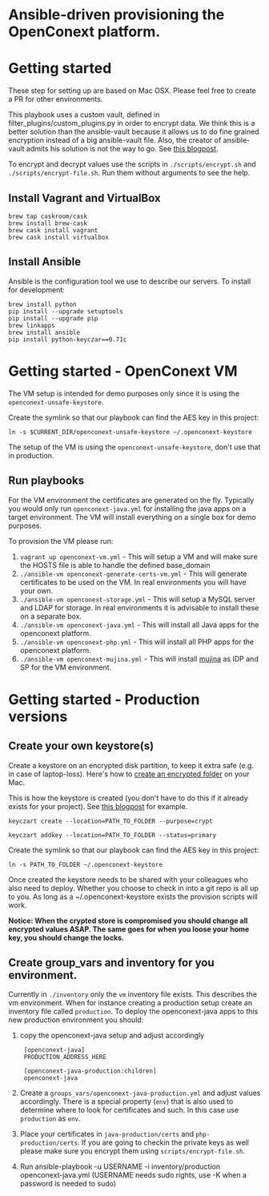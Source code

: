 Ansible-driven provisioning the OpenConext platform.
==============================

# Getting started

These step for setting up are based on Mac OSX. Please feel free to create a PR for other environments.

This playbook uses a custom vault, defined in filter_plugins/custom_plugins.py in order to encrypt data. We think this is a better solution than the ansible-vault because it allows us to do fine grained encryption instead of a big ansible-vault file.
Also, the creator of ansible-vault admits his solution is not the way to go. See [this blogpost](http://jpmens.net/2014/02/22/my-thoughts-on-ansible-s-vault/).

To encrypt and decrypt values use the scripts in `./scripts/encrypt.sh` and `./scripts/encrypt-file.sh`. Run them without arguments to see the help.

## Install Vagrant and VirtualBox

    brew tap caskroom/cask
    brew install brew-cask
    brew cask install vagrant
    brew cask install virtualbox

## Install Ansible

Ansible is the configuration tool we use to describe our servers. To
install for development:

    brew install python
    pip install --upgrade setuptools
    pip install --upgrade pip
    brew linkapps
    brew install ansible
    pip install python-keyczar==0.71c


# Getting started - OpenConext VM

The VM setup is intended for demo purposes only since it is using the `openconext-unsafe-keystore`.

Create the symlink so that our playbook can find the AES key in this project:

`ln -s $CURRENT_DIR/openconext-unsafe-keystore ~/.openconext-keystore`

The setup of the VM is using the `openconext-unsafe-keystore`, don't use that in production.


## Run playbooks

For the VM environment the certificates are generated on the fly. Typically you would only run `openconext-java.yml` for installing the java apps on a target environment.
The VM will install everything on a single box for demo purposes.

To provision the VM please run:

1. `vagrant up openconext-vm.yml` - This will setup a VM and will make sure the HOSTS file is able to handle the defined base_domain
2. `./ansible-vm openconext-generate-certs-vm.yml` - This will generate certificates to be used on the VM. In real environments you will have your own.
3. `./ansible-vm openconext-storage.yml` - This will setup a MySQL server and LDAP for storage. In real environments it is advisable to install these on a separate box.
4. `./ansible-vm openconext-java.yml` - This will install all Java apps for the openconext platform.
5. `./ansible-vm openconext-php.yml` - This will install all PHP apps for the openconext platform.
6. `./ansible-vm openconext-mujina.yml` - This will install [mujina](https://github.com/OpenConext/Mujina) as IDP and SP for the VM environment.


# Getting started - Production versions

## Create your own keystore(s)

Create a keystore on an encrypted disk partition, to keep it extra safe (e.g. in case of laptop-loss).
Here's how to [create an encrypted folder](http://apple.stackexchange.com/questions/129720/how-can-i-encrypt-a-folder-in-os-x-mavericks) on your Mac.

This is how the keystore is created (you don't have to do this if it already exists for your project).
See [this blogpost](http://www.saltycrane.com/blog/2011/10/notes-using-keyczar-and-python/) for example.

`keyczart create --location=PATH_TO_FOLDER --purpose=crypt`

`keyczart addkey --location=PATH_TO_FOLDER --status=primary`

Create the symlink so that our playbook can find the AES key in this project:

`ln -s PATH_TO_FOLDER ~/.openconext-keystore`

Once created the keystore needs to be shared with your colleagues who also need to deploy. Whether you choose to check in into a git repo is all up to you.
As long as a ~/.openconext-keystore exists the provision scripts will work.

**Notice: When the crypted store is compromised you should change all encrypted values ASAP. The same goes for when you loose your home key, you should change the locks.**

## Create group_vars and inventory for you environment.

Currently in `./inventory` only the `vm` inventory file exists. This describes the vm environment. When for instance creating a production setup create an inventory file called `production`.
To deploy the openconext-java apps to this new production environment you should:

1. copy the openconext-java setup and adjust accordingly

        [openconext-java]
        PRODUCTION_ADDRESS_HERE

        [openconext-java-production:children]
        openconext-java

2. Create a `groups_vars/openconext-java-production.yml` and adjust values accordingly. There is a special property (`env`) that is also used to determine where to look for certificates and such.
    In this case use `production` as `env`.

3. Place your certificates in `java-production/certs` and `php-production/certs`. If you are going to checkin the private keys as well please make sure you encrypt them using `scripts/encrypt-file.sh`.

4. Run ansible-playbook -u USERNAME -i inventory/production openconext-java.yml (USERNAME needs sudo rights, use -K when a password is needed to sudo)
